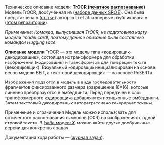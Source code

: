 Техническое описание модели:
**TrOCR [(печатное распознавание)](http://microsoft/trocr-large-printed)**
Модель TrOCR, дообученная на ([наборе данных SROIE](https://rrc.cvc.uab.es/?ch=13)). Она была представлена в ([статье](https://arxiv.org/abs/2109.10282)) авторов Li et al. и впервые опубликована в ([этом репозитории](https://github.com/microsoft/unilm/tree/master/trocr)).

_Примечание: Команда, выпустившая TrOCR, не подготовила карту модели (model card), поэтому данное описание было составлено командой Hugging Face._  

**Описание модели** 
TrOCR — это модель типа «кодировщик-декодировщик», состоящая из трансформера для обработки изображений (кодировщик) и трансформера для генерации текста (декодировщик). Визуальный кодировщик инициализирован на основе весов модели BEiT, а текстовый декодировщик — на основе RoBERTa.  

Изображения подаются в модель в виде последовательности фрагментов фиксированного размера (разрешение 16×16), которые линейно преобразуются в эмбеддинги. Перед передачей в слои трансформерного кодировщика добавляются позиционные эмбеддинги. Затем текстовый декодировщик авторегрессивно генерирует токены.

Применение и ограничения
Модель можно использовать для оптического распознавания символов (OCR) на изображениях с одной строкой текста. В ([хабе моделей](https://huggingface.co/models?search=microsoft/trocr)) можно найти другие дообученные версии для конкретных задач.

Документация хода работы — ([журнал задач](https://docs.google.com/spreadsheets/d/1e6fI30tqwKYHyXy-QpfAwAXOJLQMZhI2/edit?usp=sharing&ouid=112407436546437674558&rtpof=true&sd=true)).
